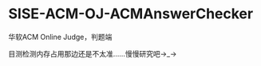 SISE-ACM-OJ-ACMAnswerChecker
============================

华软ACM Online Judge，判题端


目测检测内存占用那边还是不太准……慢慢研究吧→_→ 
